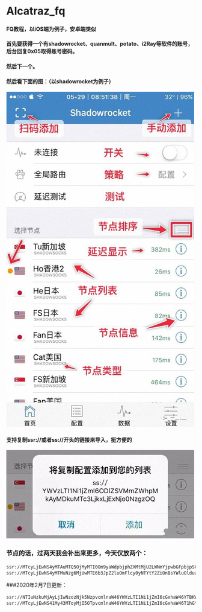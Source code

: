 # Alcatraz_fq
####  FQ教程，以iOS端为例子，安卓端类似
####  首先要获得一个有shadowrocket、quanmult、potato、i2Ray等软件的账号，后台回复0x05取得账号密码。
####  然后下一个。
####  然后看下面的图：（以shadowrocket为例子）
   ![图没了](https://github.com/MrxWilliam/Z_cangku/blob/master/4.jpg)
  
####  支持复制ssr://或者ss://开头的链接来导入，挺方便的
   ![图没了](https://github.com/MrxWilliam/Z_cangku/blob/master/5.jpg)


###  节点的话，过两天我会补出来更多，今天仅放两个：
```
ssr://MTcyLjEwNS4yMTAuMTQ5OjMyMTI0Om9yaWdpbjphZXMtMjU2LWNmYjpwbGFpbjpSV0Y2UlZoTVlUbDRWazlrLz9vYmZzcGFyYW09JnByb3RvcGFyYW09JnJlbWFya3M9NklxQzU0SzU1NzZrNTd1RVFFWnlaV1ZUVTFKT2IyUmwmZ3JvdXA9TVRjeUxqRXdOUzR5TVRBdU1UUTVMZVdjc09lUWh1UzlqZWU5cmpybWw2WG1uS3c9
ssr://MTcyLjEwNS4yMTMuNzg6MjUwMTE6b3JpZ2luOmFlcy0yNTYtY2ZiOnBsYWluOlduaHFUbVJsV0cxdllUVmwvP29iZnNwYXJhbT0mcHJvdG9wYXJhbT0mcmVtYXJrcz02SXFDNTRLNTU3Nms1N3VFUUVaeVpXVlRVMUpPYjJSbCZncm91cD1NVGN5TGpFd05TNHlNVE11TnpndDVaeXc1NUNHNUwyTjU3MnVPdWFYcGVhY3JBPT0=
```
###2020年2月7日更新：
```
ssr://NTIuNzkuMjAyLjIwNzozNjk5NzpvcmlnaW46YWVzLTI1Ni1jZmI6cGxhaW46YTBKWU1FWk9SMjlWZFVOeC8/b2Jmc3BhcmFtPSZwcm90b3BhcmFtPSZyZW1hcmtzPTZJcUM1NEs1NTc2azU3dUVRRVp5WldWVFUxSk9iMlJsJmdyb3VwPU5USXVOemt1TWpBeUxqSXdOeTNsbkxEbmtJYmt2WTNudmE0NjZaK3A1WnU5TGVtZG5nPT0=
ssr://MTcyLjEwNS41My43MToyMjI5OTpvcmlnaW46YWVzLTI1Ni1jZmI6cGxhaW46T1hGYVNrcHhXbkZYVjBSRy8/b2Jmc3BhcmFtPSZwcm90b3BhcmFtPSZyZW1hcmtzPTZJcUM1NEs1NTc2azU3dUVRRVp5WldWVFUxSk9iMlJsJmdyb3VwPU1UY3lMakV3TlM0MU15NDNNUzNsbkxEbmtJYmt2WTNudmE0NjVZMnc1YnFt
```
